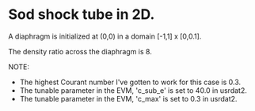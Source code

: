 # Sod shock tube in 2D.

A diaphragm is initialized at (0,0) in a domain [-1,1] x [0,0.1].

The density ratio across the diaphragm is 8. 

NOTE:
* The highest Courant number I've gotten to work for this case is 0.3.
* The tunable parameter in the EVM, 'c_sub_e' is set to 40.0 in usrdat2.
* The tunable parameter in the EVM, 'c_max' is set to 0.3 in usrdat2.
